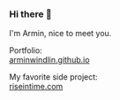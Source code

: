 ### Hi there 👋

I'm Armin, nice to meet you.

Portfolio:  
[arminwindlin.github.io](https://arminwindlin.github.io)

My favorite side project:  
[riseintime.com](https://riseintime.com)

<!--
**ArminWindlin/ArminWindlin** is a ✨ _special_ ✨ repository because its `README.md` (this file) appears on your GitHub profile.

Here are some ideas to get you started:

- 🔭 I’m currently working on ...
- 🌱 I’m currently learning ...
- 👯 I’m looking to collaborate on ...
- 🤔 I’m looking for help with ...
- 💬 Ask me about ...
- 📫 How to reach me: ...
- 😄 Pronouns: ...
- ⚡ Fun fact: ...
-->
